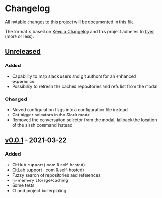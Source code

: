 # Changelog

All notable changes to this project will be documented in this file.

The format is based on [Keep a Changelog](http://keepachangelog.com/en/1.0.0/)
and this project adheres to [0ver](https://0ver.org) (more or less).

## [Unreleased]

### Added

- Capability to map slack users and git authors for an enhanced experience
- Possibility to refresh the cached repositories and refs list from the modal

### Changed

- Moved configuration flags into a configuration file instead
- Got bigger selectors in the Slack modal
- Removed the conversation selector from the modal, fallback the location of the slash command instead

## [v0.0.1] - 2021-03-22

### Added

- GitHub support (.com & self-hosted)
- GitLab support (.com & self-hosted)
- Fuzzy search of repositories and references
- In-memory storage/caching
- Some tests
- CI and project boilerplating

[Unreleased]: https://github.com/mvisonneau/slack-git-compare/compare/v0.0.1...HEAD
[v0.0.1]: https://github.com/mvisonneau/slack-git-compare/tree/v0.0.1
